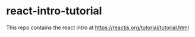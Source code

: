 # react-intro-tutorial
This repo contains the react intro at https://reactjs.org/tutorial/tutorial.html
